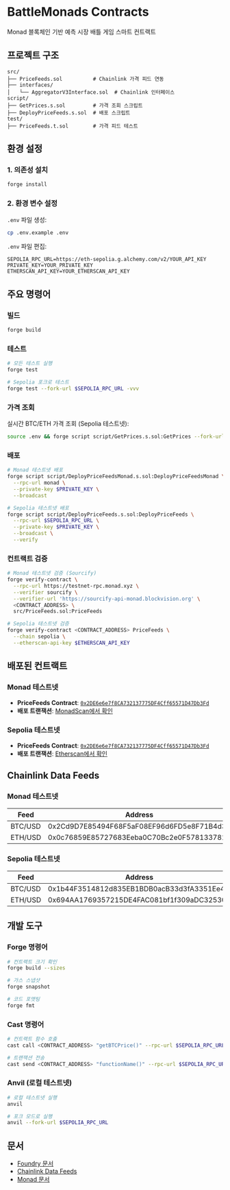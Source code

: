 # BattleMonads Contracts

Monad 블록체인 기반 예측 시장 배틀 게임 스마트 컨트랙트

## 프로젝트 구조

```
src/
├── PriceFeeds.sol          # Chainlink 가격 피드 연동
├── interfaces/
│   └── AggregatorV3Interface.sol  # Chainlink 인터페이스
script/
├── GetPrices.s.sol         # 가격 조회 스크립트
├── DeployPriceFeeds.s.sol  # 배포 스크립트
test/
├── PriceFeeds.t.sol        # 가격 피드 테스트
```

## 환경 설정

### 1. 의존성 설치

```bash
forge install
```

### 2. 환경 변수 설정

`.env` 파일 생성:

```bash
cp .env.example .env
```

`.env` 파일 편집:
```
SEPOLIA_RPC_URL=https://eth-sepolia.g.alchemy.com/v2/YOUR_API_KEY
PRIVATE_KEY=YOUR_PRIVATE_KEY
ETHERSCAN_API_KEY=YOUR_ETHERSCAN_API_KEY
```

## 주요 명령어

### 빌드

```bash
forge build
```

### 테스트

```bash
# 모든 테스트 실행
forge test

# Sepolia 포크로 테스트
forge test --fork-url $SEPOLIA_RPC_URL -vvv
```

### 가격 조회

실시간 BTC/ETH 가격 조회 (Sepolia 테스트넷):

```bash
source .env && forge script script/GetPrices.s.sol:GetPrices --fork-url $SEPOLIA_RPC_URL -vvv
```

### 배포

```bash
# Monad 테스트넷 배포
forge script script/DeployPriceFeedsMonad.s.sol:DeployPriceFeedsMonad \
  --rpc-url monad \
  --private-key $PRIVATE_KEY \
  --broadcast

# Sepolia 테스트넷 배포
forge script script/DeployPriceFeeds.s.sol:DeployPriceFeeds \
  --rpc-url $SEPOLIA_RPC_URL \
  --private-key $PRIVATE_KEY \
  --broadcast \
  --verify
```

### 컨트랙트 검증

```bash
# Monad 테스트넷 검증 (Sourcify)
forge verify-contract \
  --rpc-url https://testnet-rpc.monad.xyz \
  --verifier sourcify \
  --verifier-url 'https://sourcify-api-monad.blockvision.org' \
  <CONTRACT_ADDRESS> \
  src/PriceFeeds.sol:PriceFeeds

# Sepolia 테스트넷 검증
forge verify-contract <CONTRACT_ADDRESS> PriceFeeds \
  --chain sepolia \
  --etherscan-api-key $ETHERSCAN_API_KEY
```

## 배포된 컨트랙트

### Monad 테스트넷
- **PriceFeeds Contract**: [`0x2DE6e6e7f8CA732137775DF4Cff65571D47Db3Fd`](https://testnet.monadscan.com/address/0x2DE6e6e7f8CA732137775DF4Cff65571D47Db3Fd#code)
- **배포 트랜잭션**: [MonadScan에서 확인](https://testnet.monadscan.com/address/0x2DE6e6e7f8CA732137775DF4Cff65571D47Db3Fd#code)

### Sepolia 테스트넷
- **PriceFeeds Contract**: [`0x2DE6e6e7f8CA732137775DF4Cff65571D47Db3Fd`](https://sepolia.etherscan.io/address/0x2DE6e6e7f8CA732137775DF4Cff65571D47Db3Fd#code)
- **배포 트랜잭션**: [Etherscan에서 확인](https://sepolia.etherscan.io/address/0x2DE6e6e7f8CA732137775DF4Cff65571D47Db3Fd#code)

## Chainlink Data Feeds

### Monad 테스트넷
| Feed | Address | Decimals |
|------|---------|----------|
| BTC/USD | 0x2Cd9D7E85494F68F5aF08EF96d6FD5e8F71B4d31 | 8 |
| ETH/USD | 0x0c76859E85727683Eeba0C70Bc2e0F5781337818 | 8 |

### Sepolia 테스트넷

| Feed | Address | Decimals |
|------|---------|----------|
| BTC/USD | 0x1b44F3514812d835EB1BDB0acB33d3fA3351Ee43 | 8 |
| ETH/USD | 0x694AA1769357215DE4FAC081bf1f309aDC325306 | 8 |

## 개발 도구

### Forge 명령어

```bash
# 컨트랙트 크기 확인
forge build --sizes

# 가스 스냅샷
forge snapshot

# 코드 포맷팅
forge fmt
```

### Cast 명령어

```bash
# 컨트랙트 함수 호출
cast call <CONTRACT_ADDRESS> "getBTCPrice()" --rpc-url $SEPOLIA_RPC_URL

# 트랜잭션 전송
cast send <CONTRACT_ADDRESS> "functionName()" --rpc-url $SEPOLIA_RPC_URL --private-key $PRIVATE_KEY
```

### Anvil (로컬 테스트넷)

```bash
# 로컬 테스트넷 실행
anvil

# 포크 모드로 실행
anvil --fork-url $SEPOLIA_RPC_URL
```

## 문서

- [Foundry 문서](https://book.getfoundry.sh/)
- [Chainlink Data Feeds](https://docs.chain.link/data-feeds)
- [Monad 문서](https://docs.monad.xyz/)